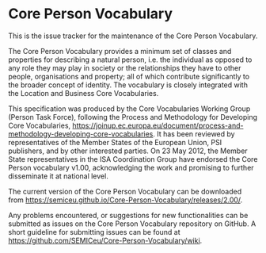 # Core Person Vocabulary

This is the issue tracker for the maintenance of the Core Person Vocabulary.

The Core Person Vocabulary provides a minimum set of classes and properties for describing a natural person, i.e. the individual as opposed to any role they may play in society or the relationships they have to other people, organisations and property; all of which contribute significantly to the broader concept of identity. The vocabulary is closely integrated with the Location and Business Core Vocabularies.

This specification was produced by the Core Vocabularies Working Group (Person Task Force), following the Process and Methodology for Developing Core Vocabularies, https://joinup.ec.europa.eu/document/process-and-methodology-developing-core-vocabularies. It has been reviewed by representatives of the Member States of the European Union, PSI publishers, and by other interested parties. On 23 May 2012, the Member State representatives in the ISA Coordination Group have endorsed the Core Person vocabulary v1.00, acknowledging the work and promising to further disseminate it at national level. 

The current version of the Core Person Vocabulary can be downloaded from https://semiceu.github.io/Core-Person-Vocabulary/releases/2.00/.

Any problems encountered, or suggestions for new functionalities can be submitted as issues on the Core Person Vocabulary repository on GitHub. A short guideline for submitting issues can be found at https://github.com/SEMICeu/Core-Person-Vocabulary/wiki.
